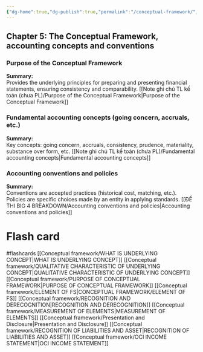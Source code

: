 ```yaml
---
{"dg-home":true,"dg-publish":true,"permalink":"/conceptual-framework/","tags":["gardenEntry"],"dgPassFrontmatter":true,"noteIcon":""}
---
```



## Chapter 5: The Conceptual Framework, accounting concepts and conventions

### Purpose of the Conceptual Framework
**Summary:**  
Provides the underlying principles for preparing and presenting financial statements, ensuring consistency and comparability.
[[Note ghi chú TL kế toán (chưa PL)/Purpose of the Conceptual Framework\|Purpose of the Conceptual Framework]]
### Fundamental accounting concepts (going concern, accruals, etc.)
**Summary:**  
Key concepts: going concern, accruals, consistency, prudence, materiality, substance over form, etc.
[[Note ghi chú TL kế toán (chưa PL)/Fundamental accounting concepts\|Fundamental accounting concepts]]
### Accounting conventions and policies
**Summary:**  
Conventions are accepted practices (historical cost, matching, etc.). Policies are specific choices made by an entity in applying standards.
[[ĐỀ THI BIG 4 BREAKDOWN/Accounting conventions and policies\|Accounting conventions and policies]]

# Flash card

#flashcards 
[[Conceptual framework/WHAT IS UNDERLYING CONCEPT\|WHAT IS UNDERLYING CONCEPT]]
[[Conceptual framework/QUALITATIVE CHARACTERISTIC OF UNDERLYING CONCEPT\|QUALITATIVE CHARACTERISTIC OF UNDERLYING CONCEPT]]
[[Conceptual framework/PURPOSE OF CONCEPTUAL FRAMEWORK\|PURPOSE OF CONCEPTUAL FRAMEWORK]]
[[Conceptual framework/ELEMENT OF FS\|CONCEPTUAL FRAMEWORK/ELEMENT OF FS]]
[[Conceptual framework/RECOGNITION AND DERECOGNITION\|RECOGNITION AND DERECOGNITION]]
[[Conceptual framework/MEASUREMENT OF ELEMENTS\|MEASUREMENT OF ELEMENTS]]
[[Conceptual framework/Presentation and Disclosure\|Presentation and Disclosure]]
[[Conceptual framework/RECOGNITION OF LIABILITIES AND ASSET\|RECOGNITION OF LIABILITIES AND ASSET]]
[[Conceptual framework/OCI INCOME STATEMENT\|OCI INCOME STATEMENT]]
